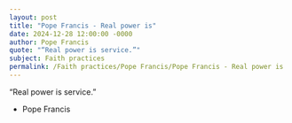 ```yaml
---
layout: post
title: "Pope Francis - Real power is"
date: 2024-12-28 12:00:00 -0000
author: Pope Francis
quote: "“Real power is service.”"
subject: Faith practices
permalink: /Faith practices/Pope Francis/Pope Francis - Real power is
---
```


“Real power is service.”

- Pope Francis
